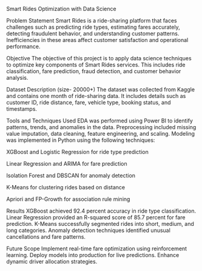 Smart Rides Optimization with Data Science

Problem Statement
Smart Rides is a ride-sharing platform that faces challenges such as predicting ride types, estimating fares accurately, detecting fraudulent behavior, and understanding customer patterns. Inefficiencies in these areas affect customer satisfaction and operational performance.

Objective
The objective of this project is to apply data science techniques to optimize key components of Smart Rides services. This includes ride classification, fare prediction, fraud detection, and customer behavior analysis.

Dataset Description (size- 20000+)
The dataset was collected from Kaggle and contains one month of ride-sharing data. It includes details such as customer ID, ride distance, fare, vehicle type, booking status, and timestamps.

Tools and Techniques Used
EDA was performed using Power BI to identify patterns, trends, and anomalies in the data.
Preprocessing included missing value imputation, data cleaning, feature engineering, and scaling.
Modeling was implemented in Python using the following techniques:

XGBoost and Logistic Regression for ride type prediction

Linear Regression and ARIMA for fare prediction

Isolation Forest and DBSCAN for anomaly detection

K-Means for clustering rides based on distance

Apriori and FP-Growth for association rule mining

Results
XGBoost achieved 92.4 percent accuracy in ride type classification.
Linear Regression provided an R-squared score of 85.7 percent for fare prediction.
K-Means successfully segmented rides into short, medium, and long categories.
Anomaly detection techniques identified unusual cancellations and fare patterns.

Future Scope
Implement real-time fare optimization using reinforcement learning.
Deploy models into production for live predictions.
Enhance dynamic driver allocation strategies.








